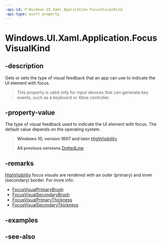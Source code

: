 ```yaml
---
-api-id: P:Windows.UI.Xaml.Application.FocusVisualKind
-api-type: winrt property
---
```


<!-- Property syntax
public Windows.UI.Xaml.FocusVisualKind FocusVisualKind { get;  set; }
-->

# Windows.UI.Xaml.Application.FocusVisualKind

## -description
Gets or sets the type of visual feedback that an app can use to indicate the UI element with focus.

> This property is valid only for input devices that can generate key events, such as a keyboard or Xbox controller.



## -property-value
The type of visual feedback used to indicate the UI element with focus. The default value depends on the operating system.

> **Windows 10, version 1607 and later**
> [HighVisibility](focusvisualkind.md)

> **All previous versions**
> [DottedLine](focusvisualkind.md)

## -remarks
[HighVisibility](focusvisualkind.md) focus visuals are rendered with an outer (primary) and inner (secondary) border. 
For more info:

+ [FocusVisualPrimaryBrush](frameworkelement_focusvisualprimarybrush.md)
+ [FocusVisualSecondaryBrush](frameworkelement_focusvisualsecondarybrush.md)
+ [FocusVisualPrimaryThickness](frameworkelement_focusvisualprimarythickness.md)
+ [FocusVisualSecondaryThickness](frameworkelement_focusvisualsecondarythickness.md)


## -examples

## -see-also
